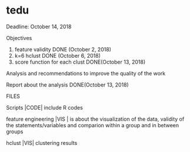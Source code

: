 # tedu
Deadline: October 14, 2018

Objectives

1. feature validity DONE (October 2, 2018)
2. k=6 hclust DONE (October 6, 2018)
3. score function for each clust DONE(October 13, 2018)

Analysis and recommendations to improve the quality of the work

Report about the analysis DONE(October 13, 2018)


FILES

Scripts |CODE| include R codes

feature engineering |VIS | is about the visualization of the data, validity of the statements/variables and comparion within a group and in between groups

hclust |VIS| clustering results

